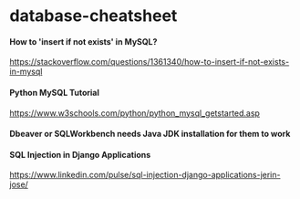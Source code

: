 # database-cheatsheet

#### How to 'insert if not exists' in MySQL?
https://stackoverflow.com/questions/1361340/how-to-insert-if-not-exists-in-mysql

#### Python MySQL Tutorial
https://www.w3schools.com/python/python_mysql_getstarted.asp

#### Dbeaver or SQLWorkbench needs Java JDK installation for them to work

#### SQL Injection in Django Applications
https://www.linkedin.com/pulse/sql-injection-django-applications-jerin-jose/
